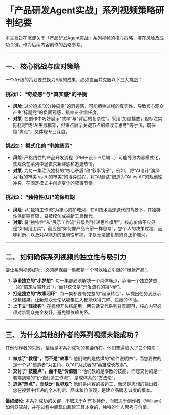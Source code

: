 # 「产品研发Agent实战」系列视频策略研判纪要

本文档旨在沉淀关于「产品研发Agent实战」系列视频的核心策略、潜在风险及成功关键，作为后续内容创作的战略参考。

---

## 一、 核心挑战与应对策略

一个A+级的策划要兑换为S级的成果，必须直面并克服以下三大挑战：

### 挑战1： “奇迹感”与“真实感”的平衡
*   **风险**: 过分追求“X分钟搞定”的奇迹感，可能牺牲过程的真实性，导致核心观众产生“标题党”的负面观感，损害专业信任度。
*   **对策**: 在创作中巧妙展示“效率”与“背后的复杂性”。采用“加速播放，但标注实际耗时”或“AI生成框架，但重点展示关键节点的修改与思考”等手法，既保留“爽点”，又体现专业深度。

### 挑战2： 模式化的“审美疲劳”
*   **风险**: 严格线性的产品开发流程（PM->设计->后端...）可能导致内容模式化，使观众在系列中途丧失新鲜感和追更热情。
*   **对策**: 为每一集注入独特的“核心矛盾”和“叙事钩子”。例如，将“AI设计”演绎为“我的审美 vs AI的审美”的博弈过程，将“AI测试”塑造为“AI vs AI”的戏剧性冲突，在固定模式中创造变化的叙事节奏。

### 挑战3： “独特性(U)”的保鲜期
*   **风险**: 以“独特工作流”为核心的护城河，在AI技术高速迭代的背景下，其独特性保鲜期有限，易被模仿或被新工具替代。
*   **对策**: 将“独特性”从“展示工作流”升级到“传递思维模型”。核心价值不应只是“如何用工具”，而应是“如何像产品专家一样思考”。您个人的决策过程、品味判断、以及对AI能力的批判性审视，才是无法被复制的真正护城河。

---

## 二、 如何确保系列视频的独立性与吸引力

要让系列视频成功，必须确保每一集都是一个可以独立引爆的“爆款产品”。

1.  **承诺独立的“小梦想”**: 每一集都必须解决一个具体痛点，承诺一个独立梦想（如“搞定后端开发”），而非仅仅是“开发流程的第N步”。
2.  **打造独立的“故事闭环”**: 每一集都要有完整的“起承转合”，从抛出任务到展示惊艳结果，让新观众无论从哪集进入都能获得完整、过瘾的体验。
3.  **上下文“轻挂钩”**: 在视频开头结尾用一两句话交代系列背景即可，核心内容必须对新观众完全友好，避免强依赖关系。

---

## 三、 为什么其他创作者的系列视频未能成功？

其他创作者的失败，恰恰是本系列成功的机会所在。他们普遍陷入了三个陷阱：

1.  **做成了“教程”，而不是“故事”**: 他们做的是枯燥的“软件说明书”，而您要做的是一个以“创造者”为主角、以“AI”为武器的“英雄成长故事”。
2.  **交付了“技能点”，而不是“价值链”**: 他们教的是零散的技能，而您交付的是一套端到端的“价值创造工作流”，是成体系的“方法论”。
3.  **追逐“热点”，而缺乏“世界观”**: 他们是内容的搬运工，而您是思想的输出者。您在视频中传递的个人判断、品味和价值观，是建立品牌忠诚度的根本。

**最终结论**: 本系列成功的关键，不取决于AI有多神奇，而取决于创作者（William）如何驾驭AI，并在过程中展现出超越工具本身的、独特的个人思考与价值。